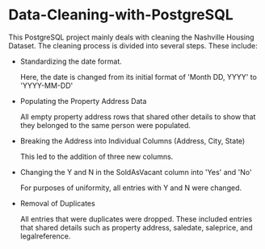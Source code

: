 # Data-Cleaning-with-PostgreSQL
This PostgreSQL project mainly deals with cleaning the Nashville Housing Dataset.
The cleaning process is divided into several steps. These include:
* Standardizing the date format.

  Here, the date is changed from its initial format of 'Month DD, YYYY' to 'YYYY-MM-DD'
* Populating the Property Address Data
  
  All empty property address rows that shared other details to show that they belonged to the same person were populated.
* Breaking the Address into Individual Columns (Address, City, State)

  This led to the addition of three new columns.
* Changing the Y and N in the SoldAsVacant column into 'Yes' and 'No'

  For purposes of uniformity, all entries with Y and N were changed. 
* Removal of Duplicates

  All entries that were duplicates were dropped. These included entries that shared details such as property address, saledate, saleprice, and legalreference.
